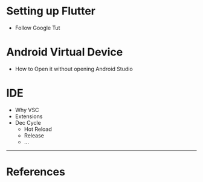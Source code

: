 # Setting up Flutter
- Follow Google Tut

# Android Virtual Device
- How to Open it without opening Android Studio
  
# IDE
- Why VSC
- Extensions
- Dec Cycle
  - Hot Reload
  - Release
  - ...

---
# References 